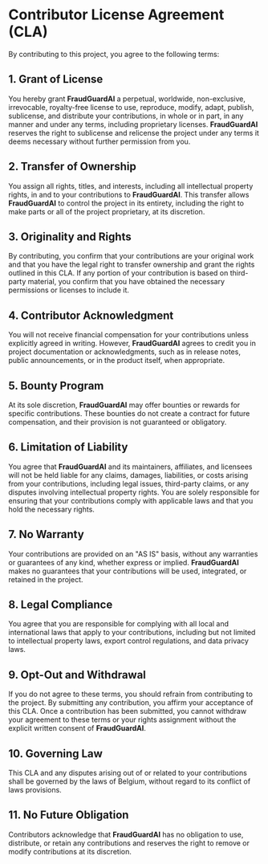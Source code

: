 # Contributor License Agreement (CLA)

By contributing to this project, you agree to the following terms:

## 1. Grant of License
You hereby grant **FraudGuardAI** a perpetual, worldwide, non-exclusive, irrevocable, royalty-free license to use, reproduce, modify, adapt, publish, sublicense, and distribute your contributions, in whole or in part, in any manner and under any terms, including proprietary licenses. **FraudGuardAI** reserves the right to sublicense and relicense the project under any terms it deems necessary without further permission from you.

## 2. Transfer of Ownership
You assign all rights, titles, and interests, including all intellectual property rights, in and to your contributions to **FraudGuardAI**. This transfer allows **FraudGuardAI** to control the project in its entirety, including the right to make parts or all of the project proprietary, at its discretion.

## 3. Originality and Rights
By contributing, you confirm that your contributions are your original work and that you have the legal right to transfer ownership and grant the rights outlined in this CLA. If any portion of your contribution is based on third-party material, you confirm that you have obtained the necessary permissions or licenses to include it.

## 4. Contributor Acknowledgment
You will not receive financial compensation for your contributions unless explicitly agreed in writing. However, **FraudGuardAI** agrees to credit you in project documentation or acknowledgments, such as in release notes, public announcements, or in the product itself, when appropriate.

## 5. Bounty Program
At its sole discretion, **FraudGuardAI** may offer bounties or rewards for specific contributions. These bounties do not create a contract for future compensation, and their provision is not guaranteed or obligatory.

## 6. Limitation of Liability
You agree that **FraudGuardAI** and its maintainers, affiliates, and licensees will not be held liable for any claims, damages, liabilities, or costs arising from your contributions, including legal issues, third-party claims, or any disputes involving intellectual property rights. You are solely responsible for ensuring that your contributions comply with applicable laws and that you hold the necessary rights.

## 7. No Warranty
Your contributions are provided on an "AS IS" basis, without any warranties or guarantees of any kind, whether express or implied. **FraudGuardAI** makes no guarantees that your contributions will be used, integrated, or retained in the project.

## 8. Legal Compliance
You agree that you are responsible for complying with all local and international laws that apply to your contributions, including but not limited to intellectual property laws, export control regulations, and data privacy laws.

## 9. Opt-Out and Withdrawal
If you do not agree to these terms, you should refrain from contributing to the project. By submitting any contribution, you affirm your acceptance of this CLA. Once a contribution has been submitted, you cannot withdraw your agreement to these terms or your rights assignment without the explicit written consent of **FraudGuardAI**.

## 10. Governing Law
This CLA and any disputes arising out of or related to your contributions shall be governed by the laws of Belgium, without regard to its conflict of laws provisions.

## 11. No Future Obligation
Contributors acknowledge that **FraudGuardAI** has no obligation to use, distribute, or retain any contributions and reserves the right to remove or modify contributions at its discretion.
